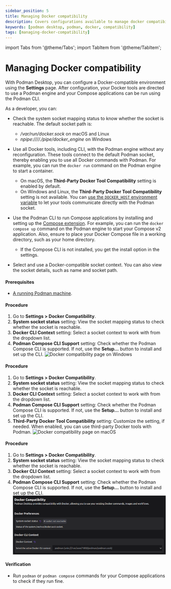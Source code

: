 ```yaml
---
sidebar_position: 5
title: Managing Docker compatibility
description: Covers configurations available to manage docker compatibility
keywords: [podman desktop, podman, docker, compatibility]
tags: [managing-docker-compatibility]
---
```


import Tabs from '@theme/Tabs';
import TabItem from '@theme/TabItem';

# Managing Docker compatibility

With Podman Desktop, you can configure a Docker-compatible environment using the **Settings** page. After configuration, your Docker tools are directed to use a Podman engine and your Compose applications can be run using the Podman CLI.

As a developer, you can:

- Check the system socket mapping status to know whether the socket is reachable. The default socket path is:

  - _/var/run/docker.sock_ on macOS and Linux
  - _npipe:////./pipe/docker_engine_ on Windows

- Use all Docker tools, including CLI, with the Podman engine without any reconfiguration. These tools connect to the default Podman socket, thereby enabling you to use all Docker commands with Podman. For example, you can run the `docker run` command on the Podman engine to start a container.

  - On macOS, the **Third-Party Docker Tool Compatibility** setting is enabled by default.
  - On Windows and Linux, the **Third-Party Docker Tool Compatibility** setting is not available. You can [use the `DOCKER_HOST` environment variable](/docs/migrating-from-docker/using-the-docker_host-environment-variable) to let your tools communicate directly with the Podman socket.

- Use the Podman CLI to run Compose applications by installing and setting up the [Compose extension](/docs/compose). For example, you can run the `docker compose up` command on the Podman engine to start your Compose v2 application. Also, ensure to place your Docker Compose file in a working directory, such as your home directory.

  - If the Compose CLI is not installed, you get the install option in the settings.

- Select and use a Docker-compatible socket context. You can also view the socket details, such as name and socket path.

#### Prerequisites

- [A running Podman machine](/docs/podman/creating-a-podman-machine).

<Tabs>
   <TabItem value="win" label="Windows" className="markdown">

#### Procedure

1. Go to **Settings > Docker Compatibility**.
2. **System socket status** setting: View the socket mapping status to check whether the socket is reachable.
3. **Docker CLI Context** setting: Select a socket context to work with from the dropdown list.
4. **Podman Compose CLI Support** setting: Check whether the Podman Compose CLI is supported. If not, use the **Setup...** button to install and set up the CLI.
![Docker compatibility page on Windows](img/docker-compatibility-page-on-windows.png)

</TabItem>
   <TabItem value="macOS" label="macOS" className="markdown">

#### Procedure

1. Go to **Settings > Docker Compatibility**.
2. **System socket status** setting: View the socket mapping status to check whether the socket is reachable.
3. **Docker CLI Context** setting: Select a socket context to work with from the dropdown list.
4. **Podman Compose CLI Support** setting: Check whether the Podman Compose CLI is supported. If not, use the **Setup...** button to install and set up the CLI.
5. **Third-Party Docker Tool Compatibility** setting: Customize the setting, if needed. When enabled, you can use third-party Docker tools with Podman.
![Docker compatibility page on macOS](img/docker-compatibility-page-on-macOS.png)
</TabItem>
   <TabItem value="linux" label="Linux" className="markdown">

#### Procedure

1. Go to **Settings > Docker Compatibility**.
2. **System socket status** setting: View the socket mapping status to check whether the socket is reachable.
3. **Docker CLI Context** setting: Select a socket context to work with from the dropdown list.
4. **Podman Compose CLI Support** setting: Check whether the Podman Compose CLI is supported. If not, use the **Setup...** button to install and set up the CLI.
![Docker compatibility page on Linux](img/docker-compatibility-page-on-linux.png)

</TabItem>
</Tabs>

#### Verification

- Run `podman` or `podman compose` commands for your Compose applications to check if they run fine.
